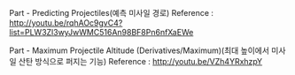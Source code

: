 Part - Predicting Projectiles(예측 미사일 경로)
Reference : http://youtu.be/rqhAOc9gvC4?list=PLW3Zl3wyJwWMC516An98BF8Pn6nfXaEWe

Part - Maximum Projectile Altitude (Derivatives/Maximum)(최대 높이에서 미사일 산탄 방식으로 퍼지는 기능)
Reference : http://youtu.be/VZh4YRxhzpY